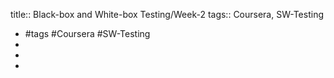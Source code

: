 title:: Black-box and White-box Testing/Week-2
tags:: Coursera, SW-Testing

- #tags #Coursera #SW-Testing
-
-
-